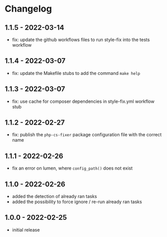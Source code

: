 # Changelog

## 1.1.5 - 2022-03-14

- fix: update the github workflows files to run style-fix into the tests workflow 

## 1.1.4 - 2022-03-07

- fix: update the Makefile stubs to add the command `make help`

## 1.1.3 - 2022-03-07

- fix: use cache for composer dependencies in style-fix.yml workflow stub

## 1.1.2 - 2022-02-27

- fix: publish the `php-cs-fixer` package configuration file with the correct name

## 1.1.1 - 2022-02-26

- fix an error on lumen, where `config_path()` does not exist

## 1.1.0 - 2022-02-26

- added the detection of already ran tasks
- added the possibility to force ignore / re-run already ran tasks

## 1.0.0 - 2022-02-25

- initial release
